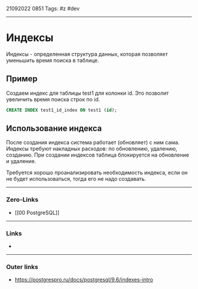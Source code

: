 21092022 0851
Tags: #z #dev

---
# Индексы

Индексы - определенная структура данных, которая позволяет уменьшить время поиска в таблице.


## Пример

Создаем индекс для таблицы test1 для колонки id. Это позволит увеличить время поиска строк по id.

```sql
CREATE INDEX test1_id_index ON test1 (id);
```

## Использование индекса

После создания индекса система работает (обновляет) с ним сама. Индексы требуют накладных расходов: по обновлению, удалению, созданию. При создании индексов таблица блокируется на обновление и удаление.

Требуется хорошо проанализировать необходимость индекса, если он не будет использоваться, тогда его не надо создавать.

---
### Zero-Links
- [[00 PostgreSQL]]

---
### Links
- 

---
### Outer links
- https://postgrespro.ru/docs/postgresql/9.6/indexes-intro
